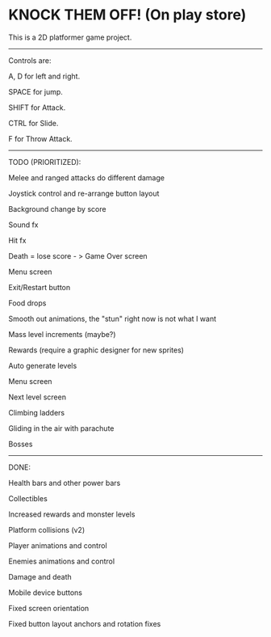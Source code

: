 # KNOCK THEM OFF! (On play store)

This is a 2D platformer game project.

-------------------------------------------------

Controls are: 

A, D for left and right. 

SPACE for jump. 

SHIFT for Attack.

CTRL for Slide.

F for Throw Attack.

-------------------------------------------------

TODO (PRIORITIZED):

Melee and ranged attacks do different damage

Joystick control and re-arrange button layout

Background change by score

Sound fx

Hit fx

Death = lose score - > Game Over screen

Menu screen

Exit/Restart button

Food drops

Smooth out animations, the "stun" right now is not what I want

Mass level increments (maybe?)

Rewards (require a graphic designer for new sprites)

Auto generate levels

Menu screen

Next level screen

Climbing ladders

Gliding in the air with parachute

Bosses


-------------------------------------------------


DONE:

Health bars and other power bars

Collectibles

Increased rewards and monster levels

Platform collisions (v2)

Player animations and control

Enemies animations and control

Damage and death

Mobile device buttons

Fixed screen orientation

Fixed button layout anchors and rotation fixes

